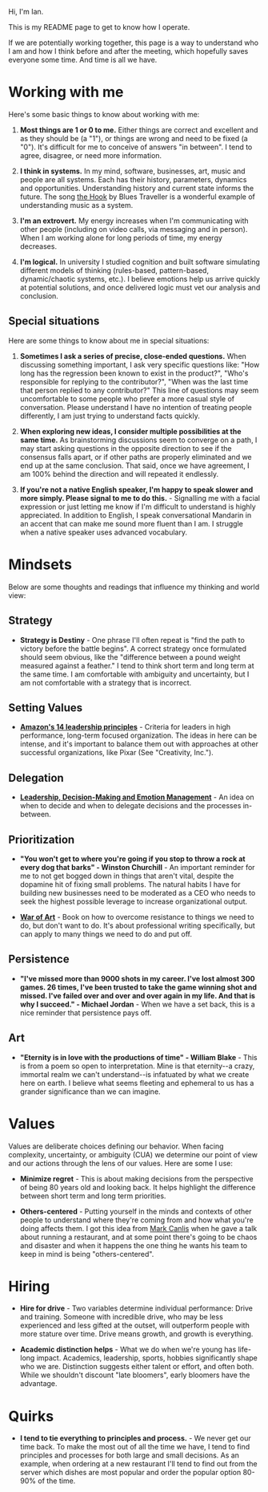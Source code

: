 Hi, I'm Ian. 

This is my README page to get to know how I operate.  

If we are potentially working together, this page is a way to understand who I am and how I think before and after the meeting, which hopefully saves everyone some time. And time is all we have.

# Working with me

Here's some basic things to know about working with me: 

1. **Most things are 1 or 0 to me.** Either things are correct and excellent and as they should be (a "1"), or things are wrong and need to be fixed (a "0"). It's difficult for me to conceive of answers "in between". I tend to agree, disagree, or need more information. 

2. **I think in systems.** In my mind, software, businesses, art, music and people are all systems. Each has their history, parameters, dynamics and opportunities. Understanding history and current state informs the future. The song [the Hook](http://www.avclub.com/article/why-hook-by-blues-traveler-is-actually-a-pretty-ge-83392) by Blues Traveller is a wonderful example of understanding music as a system. 

3. **I'm an extrovert.** My energy increases when I'm communicating with other people (including on video calls, via messaging and in person). When I am working alone for long periods of time, my energy decreases. 

4. **I'm logical.** In university I studied cognition and built software simulating different models of thinking (rules-based, pattern-based, dynamic/chaotic systems, etc.). I believe emotions help us arrive quickly at potential solutions, and once delivered logic must vet our analysis and conclusion.

## Special situations

Here are some things to know about me in special situations: 

1. **Sometimes I ask a series of precise, close-ended questions.** When discussing something important, I ask very specific questions like: "How long has the regression been known to exist in the product?", "Who's responsible for replying to the contributor?", "When was the last time that person replied to any contributor?" This line of questions may seem uncomfortable to some people who prefer a more casual style of conversation. Please understand I have no intention of treating people differently, I am just trying to understand facts quickly. 

2. **When exploring new ideas, I consider multiple possibilities at the same time.** As brainstorming discussions seem to converge on a path, I may start asking questions in the opposite direction to see if the consensus falls apart, or if other paths are properly eliminated and we end up at the same conclusion. That said, once we have agreement, I am 100% behind the direction and will repeated it endlessly.

3. **If you're not a native English speaker, I'm happy to speak slower and more simply. Please signal to me to do this.** - Signalling me with a facial expression or just letting me know if I'm difficult to understand is highly appreciated. In addition to English, I speak conversational Mandarin in an accent that can make me sound more fluent than I am. I struggle when a native speaker uses advanced vocabulary.  

# Mindsets

Below are some thoughts and readings that influence my thinking and world view: 

## Strategy

- **Strategy is Destiny** - One phrase I'll often repeat is "find the path to victory before the battle begins". A correct strategy once formulated should seem obvious, like the "difference between a pound weight measured against a feather." I tend to think short term and long term at the same time. I am comfortable with ambiguity and uncertainty, but I am not comfortable with a strategy that is incorrect. 

## Setting Values 

- **[Amazon's 14 leadership principles](https://www.amazon.jobs/principles)** - Criteria for leaders in high performance, long-term focused organization. The ideas in here can be intense, and it's important to balance them out with approaches at other successful organizations, like Pixar (See "Creativity, Inc.").  

## Delegation 

- **[Leadership, Decision-Making and Emotion Management](
http://www.edbatista.com/2017/02/leadership-decision-making-and-emotion-management.html)** - An idea on when to decide and when to delegate decisions and the processes in-between. 

## Prioritization 

- **"You won't get to where you're going if you stop to throw a rock at every dog that barks" - Winston Churchill** - An important reminder for me to not get bogged down in things that aren't vital, despite the dopamine hit of fixing small problems. The natural habits I have for building new businesses need to be moderated as a CEO who needs to seek the highest possible leverage to increase organizational output. 

- **[War of Art](http://www.stevenpressfield.com/the-war-of-art/)** - Book on how to overcome resistance to things we need to do, but don't want to do. It's about professional writing specifically, but can apply to many things we need to do and put off. 

## Persistence 

- **"I've missed more than 9000 shots in my career. I've lost almost 300 games. 26 times, I've been trusted to take the game winning shot and missed. I've failed over and over and over again in my life. And that is why I succeed." - Michael Jordan** - When we have a set back, this is a nice reminder that persistence pays off. 

## Art 

- **"Eternity is in love with the productions of time" - William Blake** - This is from a poem so open to interpretation. Mine is that eternity--a crazy, immortal realm we can't understand--is infatuated by what we create here on earth. I believe what seems fleeting and ephemeral to us has a grander significance than we can imagine.

# Values 

Values are deliberate choices defining our behavior.  When facing complexity, uncertainty, or ambiguity (CUA) we determine our point of view and our actions through the lens of our values. Here are some I use:

- **Minimize regret** - This is about making decisions from the perspective of being 80 years old and looking back. It helps highlight the difference between short term and long term priorities. 

- **Others-centered** - Putting yourself in the minds and contexts of other people to understand where they're coming from and how what you're doing affects them. I got this idea from [Mark Canlis](http://canlis.com/about/people/our-team/mark-canlis/) when he gave a talk about running a restaurant, and at some point there's going to be chaos and disaster and when it happens the one thing he wants his team to keep in mind is being "others-centered". 

# Hiring 

- **Hire for drive** - Two variables determine individual performance: Drive and training. Someone with incredible drive, who may be less experienced and less gifted at the outset, will outperform people with more stature over time. Drive means growth, and growth is everything. 

- **Academic distinction helps** - What we do when we're young has life-long impact. Academics, leadership, sports, hobbies significantly shape who we are. Distinction suggests either talent or effort, and often both. While we shouldn't discount "late bloomers", early bloomers have the advantage.  

# Quirks

- **I tend to tie everything to principles and process.** - We never get our time back. To make the most out of all the time we have, I tend to find principles and processes for both large and small decisions. As an example, when ordering at a new restaurant I'll tend to find out from the server which dishes are most popular and order the popular option 80-90% of the time. 
